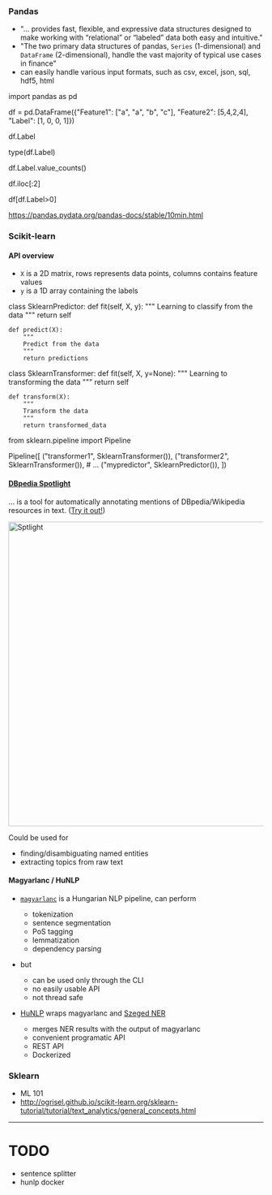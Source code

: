 ### Pandas

* "... provides fast, flexible, and expressive data structures designed to make working with “relational” or “labeled” data both easy and intuitive."
* "The two primary data structures of pandas, `Series` (1-dimensional) and `DataFrame` (2-dimensional), handle the vast majority of typical use cases in finance"
* can easily handle various input formats, such as csv, excel, json, sql, hdf5, html


import pandas as pd

df = pd.DataFrame({"Feature1": ["a", "a", "b", "c"], "Feature2": [5,4,2,4], "Label": [1, 0, 0, 1]})

df.Label

type(df.Label)

df.Label.value_counts()

df.iloc[:2]

df[df.Label>0]

https://pandas.pydata.org/pandas-docs/stable/10min.html

### Scikit-learn

#### API overview

* `X` is a 2D matrix, rows represents data points, columns contains feature values
* `y` is a 1D array containing the labels

class SklearnPredictor:
    def fit(self, X, y):
        """
        Learning to classify from the data
        """
        return self
    
    def predict(X):
        """
        Predict from the data
        """
        return predictions
        
class SklearnTransformer:
    def fit(self, X, y=None):
        """
        Learning to transforming the data
        """
        return self
    
    def transform(X):
        """
        Transform the data
        """
        return transformed_data
        
from sklearn.pipeline import Pipeline

Pipeline([
    ("transformer1", SklearnTransformer()),
    ("transformer2", SklearnTransformer()), # ...
    ("mypredictor", SklearnPredictor()),
])

#### [DBpedia Spotlight](https://github.com/dbpedia-spotlight/dbpedia-spotlight)

... is a tool for automatically annotating mentions of DBpedia/Wikipedia resources in text. ([Try it out!](http://demo.dbpedia-spotlight.org/))

<img src="./img/dbpedia.png" alt="Sptlight" style="width: 600px;"/>


Could be used for

* finding/disambiguating named entities
* extracting topics from raw text


#### Magyarlanc / HuNLP

* [`magyarlanc`](http://www.inf.u-szeged.hu/rgai/magyarlanc) is a Hungarian NLP pipeline, can perform 
   * tokenization
   * sentence segmentation
   * PoS tagging
   * lemmatization
   * dependency parsing
* but
   * can be used only through the CLI
   * no easily usable API
   * not thread safe
   
* [HuNLP](https://github.com/oroszgy/hunlp) wraps magyarlanc and [Szeged NER](http://www.inf.u-szeged.hu/rgai/NER)
   * merges NER results with the output of magyarlanc
   * convenient programatic API
   * REST API
   * Dockerized
   
### Sklearn

* ML 101
* http://ogrisel.github.io/scikit-learn.org/sklearn-tutorial/tutorial/text_analytics/general_concepts.html

----------------------------------------------------------------------

# TODO

* sentence splitter
* hunlp docker

